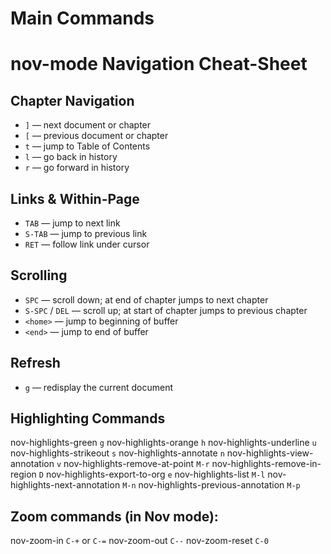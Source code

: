 # Main Commands

# nov-mode Navigation Cheat-Sheet

## Chapter Navigation
- `]` — next document or chapter  
- `[` — previous document or chapter  
- `t` — jump to Table of Contents  
- `l` — go back in history  
- `r` — go forward in history  

## Links & Within-Page
- `TAB` — jump to next link  
- `S-TAB` — jump to previous link  
- `RET` — follow link under cursor  

## Scrolling
- `SPC` — scroll down; at end of chapter jumps to next chapter  
- `S-SPC` / `DEL` — scroll up; at start of chapter jumps to previous chapter  
- `<home>` — jump to beginning of buffer  
- `<end>` — jump to end of buffer  

## Refresh
- `g` — redisplay the current document  

## Highlighting Commands

nov-highlights-green        	    `g`
nov-highlights-orange	            `h`
nov-highlights-underline	        `u`
nov-highlights-strikeout	        `s`
nov-highlights-annotate	            `n`
nov-highlights-view-annotation	    `v`
nov-highlights-remove-at-point	    `M-r`
nov-highlights-remove-in-region	    `D`
nov-highlights-export-to-org	    `e`
nov-highlights-list	                `M-l`
nov-highlights-next-annotation	    `M-n`
nov-highlights-previous-annotation	`M-p`

## Zoom commands (in Nov mode):

nov-zoom-in	    `C-+` or `C-=`
nov-zoom-out	`C--`
nov-zoom-reset	`C-0`


